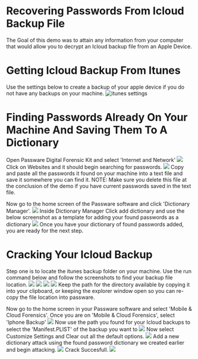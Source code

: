 # Recovering Passwords From Icloud Backup File

The Goal of this demo was to attain any information from your computer that would allow you to decrypt an Icloud backup file from an Apple Device.

# Getting Icloud Backup From Itunes
Use the settings below to create a backup of your apple device if you do not have any backups on your machine.
![itunes settings](/../Screenshots/ItunesBackupSettings.PNG)

# Finding Passwords Already On Your Machine And Saving Them To A Dictionary
Open Passware Digital Forensic Kit and select 'Internet and Network'
![](\Screenshots\findYourPasswords1.PNG)
Click on Websites and it should begin searching for passwords.
![](\Screenshots\findYourPasswords2.PNG)
Copy and paste all the passwords it found on your machine into a text file and save it somewhere you can find it.
NOTE: Make sure you delete this file at the conclusion of the demo if you have current passwords saved in the text file.

Now go to the home screen of the Passware software and click 
'Dictionary Manager'.
![](\Screenshots\findYourPasswords3.PNG)
Inside Dictionary Manager Click add dictionary and use the below screenshot as a template for adding your found passwords as a dictionary
![](\Screenshots\findYourPasswords4.PNG)
Once you have your dictionary of found passwords added, you are ready for the next step.

# Cracking Your Icloud Backup
Step one is to locate the itunes backup folder on your machine. Use the run command below and follow the screenshots to find your backup file location.
![](/Screenshots\runCommandItunesBackupFolder.PNG)
![](/Screenshots\backupFolder1.PNG)
![](/Screenshots\backupFolder2.PNG)
![](/Screenshots\backupFolder3.PNG)
Keep the path for the directory available by copying it into your clipboard, or keeping the explorer window open so you can re-copy the file location into passware.

Now go to the home screen in your Passware software and select 'Mobile & Cloud Forensics'.
Once you are on 'Mobile & Cloud Forensics', select 'Iphone Backup'
![](/Screenshots\iphoneBackup1.PNG)
Now use the path you found for your Icloud backups to select the 'Manifest.PLIST' of the backup you want to
![](/Screenshots\iphoneBackup2.PNG)
Now select Customize Settings and Clear out all the default options.
![](/Screenshots\crackSettings.PNG)
Add a new dictionary attack using the found password dictionary we created earlier and begin attacking.
![](/Screenshots\iphoneBackup3.PNG)
Crack Succesfull.
![](/Screenshots\pwCracked.PNG)
~~~~
